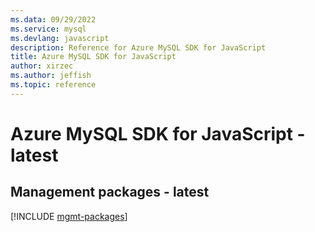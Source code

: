 ```yaml
---
ms.data: 09/29/2022
ms.service: mysql
ms.devlang: javascript
description: Reference for Azure MySQL SDK for JavaScript
title: Azure MySQL SDK for JavaScript
author: xirzec
ms.author: jeffish
ms.topic: reference
---
```

# Azure MySQL SDK for JavaScript - latest

## Management packages - latest
[!INCLUDE [mgmt-packages](mysql-mgmt-index.md)]